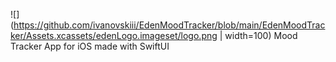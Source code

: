 ![](https://github.com/ivanovskiii/EdenMoodTracker/blob/main/EdenMoodTracker/Assets.xcassets/edenLogo.imageset/logo.png | width=100)
Mood Tracker App for iOS made with SwiftUI
